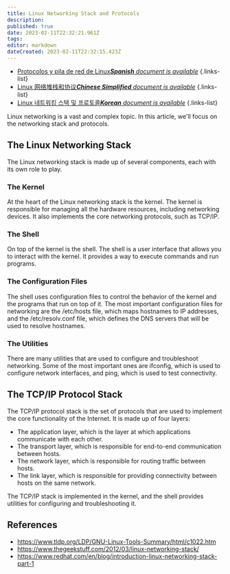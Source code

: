 ```yaml
---
title: Linux Networking Stack and Protocols
description: 
published: true
date: 2023-02-11T22:32:21.961Z
tags: 
editor: markdown
dateCreated: 2023-02-11T22:32:15.423Z
---
```


- [Protocolos y pila de red de Linux***Spanish** document is available*](/es/Knowledge-base/Linux/linux-networking-stack-and-protocols)
{.links-list}
- [Linux 网络堆栈和协议***Chinese Simplified** document is available*](/zh/Knowledge-base/Linux/linux-networking-stack-and-protocols)
{.links-list}
- [Linux 네트워킹 스택 및 프로토콜***Korean** document is available*](/ko/Knowledge-base/Linux/linux-networking-stack-and-protocols)
{.links-list}


Linux networking is a vast and complex topic. In this article, we'll focus on the networking stack and protocols.

## The Linux Networking Stack

The Linux networking stack is made up of several components, each with its own role to play.

### The Kernel

At the heart of the Linux networking stack is the kernel. The kernel is responsible for managing all the hardware resources, including networking devices. It also implements the core networking protocols, such as TCP/IP.

### The Shell

On top of the kernel is the shell. The shell is a user interface that allows you to interact with the kernel. It provides a way to execute commands and run programs.

### The Configuration Files

The shell uses configuration files to control the behavior of the kernel and the programs that run on top of it. The most important configuration files for networking are the /etc/hosts file, which maps hostnames to IP addresses, and the /etc/resolv.conf file, which defines the DNS servers that will be used to resolve hostnames.

### The Utilities

There are many utilities that are used to configure and troubleshoot networking. Some of the most important ones are ifconfig, which is used to configure network interfaces, and ping, which is used to test connectivity.

## The TCP/IP Protocol Stack

The TCP/IP protocol stack is the set of protocols that are used to implement the core functionality of the Internet. It is made up of four layers:

- The application layer, which is the layer at which applications communicate with each other.
- The transport layer, which is responsible for end-to-end communication between hosts.
- The network layer, which is responsible for routing traffic between hosts.
- The link layer, which is responsible for providing connectivity between hosts on the same network.

The TCP/IP stack is implemented in the kernel, and the shell provides utilities for configuring and troubleshooting it.

## References

- https://www.tldp.org/LDP/GNU-Linux-Tools-Summary/html/c1022.htm
- https://www.thegeekstuff.com/2012/03/linux-networking-stack/
- https://www.redhat.com/en/blog/introduction-linux-networking-stack-part-1